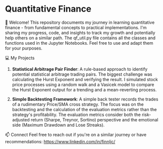 # Quantitative Finance

👋 Welcome! This repository documents my journey in learning quantitative finance - from fundamental concepts to practical implementations. I'm sharing my progress, code, and insights to track my growth and potentially help others on a similar path. The qf_util.py file contains all the classes and functions used in the Jupyter Notebooks. Feel free to use and adapt them for your purposes.

💻 My Projects
1. **Statistical Arbitrage Pair Finder**: A rule-based approach to identify potential statistical arbitrage trading pairs. The biggest challenge was calculating the Hurst Exponent and verifying the result. I simulated stock price processes using a random walk and a Vasicek model to compare the Hurst Exponent output for a trending and a mean-reverting process.

2. **Simple Backtesting Framework**: A simple back tester records the trades of a rudimentary Price/SMA cross strategy. The focus was on the backtesting and the calculation of the evaluation metrics rather than the strategy's profitability. The evaluation metrics consider both the risk-adjusted return (Sharpe, Treynor, Sortino) perspective and the emotional side (Maximum Drawdown and Lose Streaks).

📫 Connect
Feel free to reach out if you're on a similar journey or have recommendations:
https://www.linkedin.com/in/finnljc/
